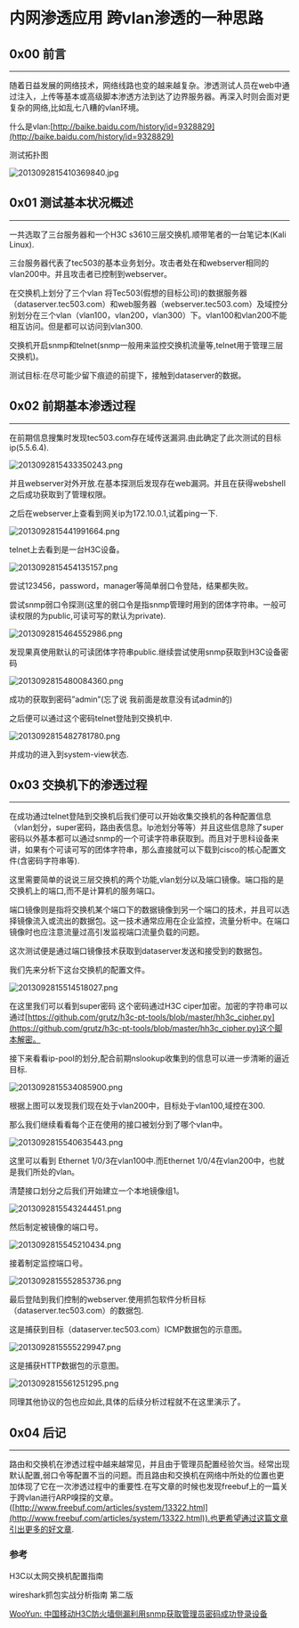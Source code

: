# 内网渗透应用 跨vlan渗透的一种思路

0x00 前言
-------

* * *

随着日益发展的网络技术，网络线路也变的越来越复杂。渗透测试人员在web中通过注入，上传等基本或高级脚本渗透方法到达了边界服务器。再深入时则会面对更复杂的网络,比如乱七八糟的vlan环境。

什么是vlan:[http://baike.baidu.com/history/id=9328829](http://baike.baidu.com/history/id=9328829)

测试拓扑图

![2013092815410369840.jpg](http://drops.javaweb.org/uploads/images/d07de0b50be509ce954202799520fefb3dee4698.jpg)

0x01 测试基本状况概述
-------------

* * *

一共选取了三台服务器和一个H3C s3610三层交换机.顺带笔者的一台笔记本(Kali Linux).

三台服务器代表了tec503的基本业务划分。攻击者处在和webserver相同的vlan200中。并且攻击者已控制到webserver。

在交换机上划分了三个vlan 将Tec503(假想的目标公司)的数据服务器（dataserver.tec503.com）和web服务器（webserver.tec503.com）及域控分别划分在三个vlan（vlan100，vlan200，vlan300）下。vlan100和vlan200不能相互访问。但是都可以访问到vlan300.

交换机开启snmp和telnet(snmp一般用来监控交换机流量等,telnet用于管理三层交换机)。

测试目标:在尽可能少留下痕迹的前提下，接触到dataserver的数据。

0x02 前期基本渗透过程
-------------

* * *

在前期信息搜集时发现tec503.com存在域传送漏洞.由此确定了此次测试的目标ip(5.5.6.4).

![2013092815433350243.png](http://drops.javaweb.org/uploads/images/db2861b4a6bff23c133e69d61fa118e93313c6f5.jpg)

并且webserver对外开放.在基本探测后发现存在web漏洞。并且在获得webshell之后成功获取到了管理权限。

之后在webserver上查看到网关ip为172.10.0.1,试着ping一下.

![2013092815441991664.png](http://drops.javaweb.org/uploads/images/5ff71ff47a03e74a7a1c10f552926496acc407cd.jpg)

telnet上去看到是一台H3C设备。

![2013092815454135157.png](http://drops.javaweb.org/uploads/images/861b82303cd70ba2139332439c1dd7e77c4d3236.jpg)

尝试123456，password，manager等简单弱口令登陆，结果都失败。

尝试snmp弱口令探测(这里的弱口令是指snmp管理时用到的团体字符串。一般可读权限的为public,可读可写的默认为private).

![2013092815464552986.png](http://drops.javaweb.org/uploads/images/04c1619690126a49743982cd7fde1743d2daa9cd.jpg)

发现果真使用默认的可读团体字符串public.继续尝试使用snmp获取到H3C设备密码

![2013092815480084360.png](http://drops.javaweb.org/uploads/images/25874f08868badb9751e28be6dc9f7dde7aec64b.jpg)

成功的获取到密码”admin”(忘了说 我前面是故意没有试admin的)

之后便可以通过这个密码telnet登陆到交换机中.

![2013092815482781780.png](http://drops.javaweb.org/uploads/images/6f0aa2a5e92a568695b936270dd1f6eca0943520.jpg)

并成功的进入到system-view状态.

0x03 交换机下的渗透过程
--------------

* * *

在成功通过telnet登陆到交换机后我们便可以开始收集交换机的各种配置信息（vlan划分，super密码，路由表信息。Ip池划分等等）并且这些信息除了super密码以外基本都可以通过snmp的一个可读字符串获取到。而且对于思科设备来讲，如果有个可读可写的团体字符串，那么直接就可以下载到cisco的核心配置文件(含密码字符串等).

这里需要简单的说说三层交换机的两个功能,vlan划分以及端口镜像。端口指的是交换机上的端口,而不是计算机的服务端口。

端口镜像则是指将交换机某个端口下的数据镜像到另一个端口的技术，并且可以选择镜像流入或流出的数据包。这一技术通常应用在企业监控，流量分析中。在端口镜像时也应注意流量过高引发监视端口流量负载的问题。

这次测试便是通过端口镜像技术获取到dataserver发送和接受到的数据包。

我们先来分析下这台交换机的配置文件。

![2013092815514518027.png](http://drops.javaweb.org/uploads/images/908c74e6ebdc6b6ee5cf1b055e09de747d4c4486.jpg)

在这里我们可以看到super密码 这个密码通过H3C ciper加密。加密的字符串可以通过[https://github.com/grutz/h3c-pt-tools/blob/master/hh3c_cipher.py](https://github.com/grutz/h3c-pt-tools/blob/master/hh3c_cipher.py)这个脚本解密。

接下来看看ip-pool的划分,配合前期nslookup收集到的信息可以进一步清晰的逼近目标.

![2013092815534085900.png](http://drops.javaweb.org/uploads/images/4598c8a69cd7f38a11b845f7fd4a0144fc88da94.jpg)

根据上图可以发现我们现在处于vlan200中，目标处于vlan100,域控在300.

那么我们继续看看每个正在使用的接口被划分到了哪个vlan中。

![2013092815540635443.png](http://drops.javaweb.org/uploads/images/ccba3c30342f7029d4e8545babaf628457f12732.jpg)

这里可以看到 Ethernet 1/0/3在vlan100中.而Ethernet 1/0/4在vlan200中，也就是我们所处的vlan。

清楚接口划分之后我们开始建立一个本地镜像组1。

![2013092815543244451.png](http://drops.javaweb.org/uploads/images/c31772f15fd9b399762b2d8fa69d5076fa8e4726.jpg)

然后制定被镜像的端口号。

![2013092815545210434.png](http://drops.javaweb.org/uploads/images/1d8170007d00e2488110f7f2b28e6ec250cc4cf3.jpg)

接着制定监控端口号。

![2013092815552853736.png](http://drops.javaweb.org/uploads/images/dcd65792b0ebaa239f069942479657dadbfdb043.jpg)

最后登陆到我们控制的webserver.使用抓包软件分析目标（dataserver.tec503.com）的数据包.

这是捕获到目标（dataserver.tec503.com）ICMP数据包的示意图。

![2013092815555229947.png](http://drops.javaweb.org/uploads/images/70783956f8f0f9fca960ee75e5b7d1b7a130683c.jpg)

这是捕获HTTP数据包的示意图。

![2013092815561251295.png](http://drops.javaweb.org/uploads/images/4a007fddbfa60e17ed05f16d25a25271f9141109.jpg)

同理其他协议的包也应如此,具体的后续分析过程就不在这里演示了。

0x04 后记
-------

* * *

路由和交换机在渗透过程中越来越常见，并且由于管理员配置经验欠当。经常出现默认配置,弱口令等配置不当的问题。而且路由和交换机在网络中所处的位置也更加体现了它在一次渗透过程中的重要性.在写文章的时候也发现freebuf上的一篇关于跨vlan进行ARP嗅探的文章。([http://www.freebuf.com/articles/system/13322.html](http://www.freebuf.com/articles/system/13322.html)).也更希望通过这篇文章引出更多的好文章.

### 参考

H3C以太网交换机配置指南

wireshark抓包实战分析指南 第二版

[WooYun: 中国移动H3C防火墙侧漏利用snmp获取管理员密码成功登录设备](http://www.wooyun.org/bugs/wooyun-2013-032456)